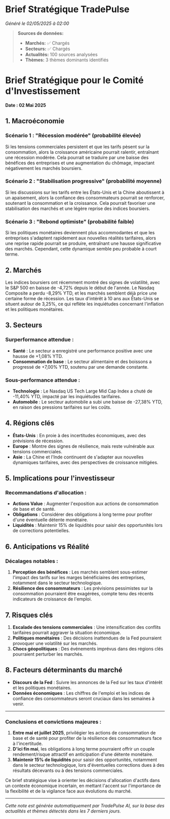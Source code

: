# Brief Stratégique TradePulse

*Généré le 02/05/2025 à 02:00*

> **Sources de données:**
> - **Marchés:** ✅ Chargés
> - **Secteurs:** ✅ Chargés
> - **Actualités:** 100 sources analysées
> - **Thèmes:** 3 thèmes dominants identifiés

# Brief Stratégique pour le Comité d'Investissement

**Date : 02 Mai 2025**

## 1. Macroéconomie

### Scénario 1 : "Récession modérée" (probabilité élevée)
Si les tensions commerciales persistent et que les tarifs pèsent sur la consommation, alors la croissance américaine pourrait ralentir, entraînant une récession modérée. Cela pourrait se traduire par une baisse des bénéfices des entreprises et une augmentation du chômage, impactant négativement les marchés boursiers.

### Scénario 2 : "Stabilisation progressive" (probabilité moyenne)
Si les discussions sur les tarifs entre les États-Unis et la Chine aboutissent à un apaisement, alors la confiance des consommateurs pourrait se renforcer, soutenant la consommation et la croissance. Cela pourrait favoriser une stabilisation des marchés et une légère reprise des indices boursiers.

### Scénario 3 : "Rebond optimiste" (probabilité faible)
Si les politiques monétaires deviennent plus accommodantes et que les entreprises s'adaptent rapidement aux nouvelles réalités tarifaires, alors une reprise rapide pourrait se produire, entraînant une hausse significative des marchés. Cependant, cette dynamique semble peu probable à court terme.

## 2. Marchés

Les indices boursiers ont récemment montré des signes de volatilité, avec le S&P 500 en baisse de -4,72% depuis le début de l'année. Le Nasdaq Composite a perdu -8,29% YTD, et les marchés semblent déjà price une certaine forme de récession. Les taux d'intérêt à 10 ans aux États-Unis se situent autour de 3,25%, ce qui reflète les inquiétudes concernant l'inflation et les politiques monétaires.

## 3. Secteurs

### Surperformance attendue :
- **Santé** : Le secteur a enregistré une performance positive avec une hausse de +1,08% YTD.
- **Consommation de base** : Le secteur alimentaire et des boissons a progressé de +7,00% YTD, soutenu par une demande constante.

### Sous-performance attendue :
- **Technologie** : Le Nasdaq US Tech Large Mid Cap Index a chuté de -11,40% YTD, impacté par les inquiétudes tarifaires.
- **Automobile** : Le secteur automobile a subi une baisse de -27,38% YTD, en raison des pressions tarifaires sur les coûts.

## 4. Régions clés

- **États-Unis** : En proie à des incertitudes économiques, avec des prévisions de récession.
- **Europe** : Montre des signes de résilience, mais reste vulnérable aux tensions commerciales.
- **Asie** : La Chine et l'Inde continuent de s'adapter aux nouvelles dynamiques tarifaires, avec des perspectives de croissance mitigées.

## 5. Implications pour l'investisseur

### Recommandations d'allocation :
- **Actions Value** : Augmenter l'exposition aux actions de consommation de base et de santé.
- **Obligations** : Considérer des obligations à long terme pour profiter d'une éventuelle détente monétaire.
- **Liquidités** : Maintenir 15% de liquidités pour saisir des opportunités lors de corrections potentielles.

## 6. Anticipations vs Réalité

### Décalages notables :
1. **Perception des bénéfices** : Les marchés semblent sous-estimer l'impact des tarifs sur les marges bénéficiaires des entreprises, notamment dans le secteur technologique.
2. **Résilience des consommateurs** : Les prévisions pessimistes sur la consommation pourraient être exagérées, compte tenu des récents indicateurs de croissance de l'emploi.

## 7. Risques clés
1. **Escalade des tensions commerciales** : Une intensification des conflits tarifaires pourrait aggraver la situation économique.
2. **Politiques monétaires** : Des décisions inattendues de la Fed pourraient provoquer une volatilité sur les marchés.
3. **Chocs géopolitiques** : Des événements imprévus dans des régions clés pourraient perturber les marchés.

## 8. Facteurs déterminants du marché
- **Discours de la Fed** : Suivre les annonces de la Fed sur les taux d'intérêt et les politiques monétaires.
- **Données économiques** : Les chiffres de l'emploi et les indices de confiance des consommateurs seront cruciaux dans les semaines à venir.

---

### Conclusions et convictions majeures :
1. **Entre mai et juillet 2025**, privilégier les actions de consommation de base et de santé pour profiter de la résilience des consommateurs face à l'incertitude.
2. **D'ici fin mai**, les obligations à long terme pourraient offrir un couple rendement/risque attractif en anticipation d'une détente monétaire.
3. **Maintenir 15% de liquidités** pour saisir des opportunités, notamment dans le secteur technologique, lors d'éventuelles corrections dues à des résultats décevants ou à des tensions commerciales.

Ce brief stratégique vise à orienter les décisions d'allocation d'actifs dans un contexte économique incertain, en mettant l'accent sur l'importance de la flexibilité et de la vigilance face aux évolutions du marché.

---

*Cette note est générée automatiquement par TradePulse AI, sur la base des actualités et thèmes détectés dans les 7 derniers jours.*
